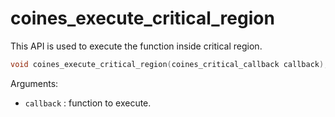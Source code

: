 # coines_execute_critical_region
This API is used to execute the function inside critical region.

```C
void coines_execute_critical_region(coines_critical_callback callback);
```

Arguments:

- `callback` : function to execute.


